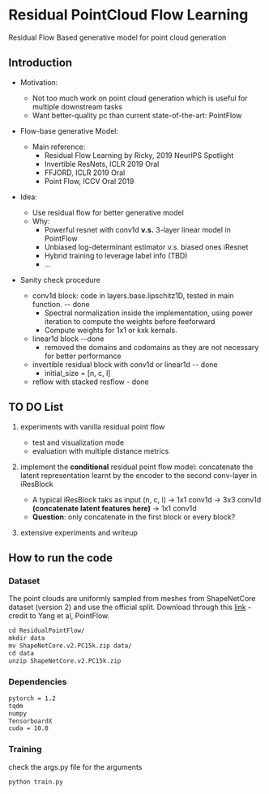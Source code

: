 # Residual PointCloud Flow Learning 
Residual Flow Based generative model for point cloud generation 

## Introduction 

- Motivation: 
  - Not too much work on point cloud generation which is useful for multiple downstream tasks 
  - Want better-quality pc than current state-of-the-art: PointFlow 
- Flow-base generative Model:
  - Main reference: 
    - Residual Flow Learning by Ricky, 2019 NeurIPS Spotlight 
    - Invertible ResNets, ICLR 2019 Oral 
    - FFJORD, ICLR 2019 Oral
    - Point Flow, ICCV Oral 2019

- Idea:
  - Use residual flow for better generative model 
  - Why:
    - Powerful resnet with conv1d  **v.s.** 3-layer linear model in PointFlow 
    - Unbiased log-determinant estimator v.s. biased ones iResnet
    - Hybrid training to leverage label info (TBD)
    - ... 
    
  
- Sanity check procedure 
    - conv1d block: code in layers.base.lipschitz1D, tested in main function.  -- done 
        - Spectral normalization inside the implementation, using power iteration to compute the weights before feeforward 
        - Compute weights for 1x1 or kxk kernals. 
    - linear1d block   --done 
        - removed the domains and codomains as they are not necessary for better performance 
    - invertible residual block with conv1d or linear1d  -- done 
        - initial_size = [n, c, l]
    - reflow with stacked resflow - done 
    
## TO DO List
1. experiments with vanilla residual point flow
    - test and visualization mode 
    - evaluation with multiple distance metrics 

2. implement the **conditional** residual point flow model: concatenate the latent representation learnt by the encoder to the second conv-layer in iResBlock 
   - A typical iResBlock taks as input (n, c, l) -> 1x1 conv1d -> 3x3 conv1d **(concatenate latent features here)** -> 1x1 conv1d 
   - **Question**: only concatenate in the first block or every block? 
3. extensive experiments and writeup 

## How to run the code 

### Dataset 

The point clouds are uniformly sampled from meshes from ShapeNetCore dataset (version 2) and use the official split. Download through this [link](https://drive.google.com/drive/folders/1G0rf-6HSHoTll6aH7voh-dXj6hCRhSAQ?usp=sharing)  - credit to Yang et al, PointFlow. 

```markdown
cd ResidualPointFlow/
mkdir data 
mv ShapeNetCore.v2.PC15k.zip data/
cd data
unzip ShapeNetCore.v2.PC15k.zip
```

### Dependencies 

```markdown
pytorch = 1.2 
tqdm 
numpy
TensorboardX
cuda = 10.0 
```

### Training

check the args.py file for the arguments 

```python
python train.py 
```








